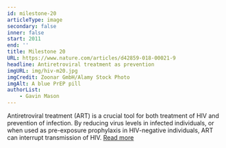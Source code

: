 ```yaml
---
id: milestone-20
articleType: image
secondary: false
inner: false
start: 2011 
end: ''
title: Milestone 20
URL: https://www.nature.com/articles/d42859-018-00021-9
headline: Antiretroviral treatment as prevention
imgURL: img/hiv-m20.jpg
imgCredit: Zoonar GmbH/Alamy Stock Photo
imgAlt: A blue PrEP pill
authorList:
    - Gavin Mason
---
```

Antiretroviral treatment (ART) is a crucial tool for both treatment of HIV and prevention of infection. By reducing virus levels in infected individuals, or when used as pre-exposure prophylaxis in HIV-negative individuals, ART can interrupt transmission of HIV. <a href="https://www.nature.com/articles/d42859-018-00021-9">Read more</a>